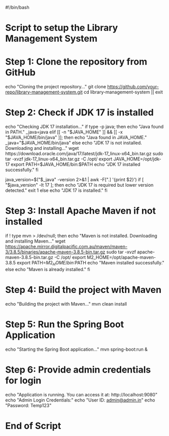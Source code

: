 #!/bin/bash

# Script to setup the Library Management System

# Step 1: Clone the repository from GitHub
echo "Cloning the project repository..."
git clone https://github.com/your-repo/library-management-system.git
cd library-management-system || exit

# Step 2: Check if JDK 17 is installed
echo "Checking JDK 17 installation..."
if type -p java; then
    echo "Java found in PATH."
    _java=java
elif [[ -n "$JAVA_HOME" ]] && [[ -x "$JAVA_HOME/bin/java" ]]; then
    echo "Java found in JAVA_HOME."
    _java="$JAVA_HOME/bin/java"
else
    echo "JDK 17 is not installed. Downloading and installing..."
    wget https://download.oracle.com/java/17/latest/jdk-17_linux-x64_bin.tar.gz
    sudo tar -xvzf jdk-17_linux-x64_bin.tar.gz -C /opt/
    export JAVA_HOME=/opt/jdk-17
    export PATH=$JAVA_HOME/bin:$PATH
    echo "JDK 17 installed successfully."
fi

java_version=$("$_java" -version 2>&1 | awk -F[\".] '{print $2}')
if [ "$java_version" -lt 17 ]; then
    echo "JDK 17 is required but lower version detected."
    exit 1
else
    echo "JDK 17 is installed."
fi

# Step 3: Install Apache Maven if not installed
if ! type mvn > /dev/null; then
    echo "Maven is not installed. Downloading and installing Maven..."
    wget https://apache.mirror.digitalpacific.com.au/maven/maven-3/3.8.5/binaries/apache-maven-3.8.5-bin.tar.gz
    sudo tar -xvzf apache-maven-3.8.5-bin.tar.gz -C /opt/
    export M2_HOME=/opt/apache-maven-3.8.5
    export PATH=$M2_HOME/bin:$PATH
    echo "Maven installed successfully."
else
    echo "Maven is already installed."
fi

# Step 4: Build the project with Maven
echo "Building the project with Maven..."
mvn clean install

# Step 5: Run the Spring Boot Application
echo "Starting the Spring Boot application..."
mvn spring-boot:run &

# Step 6: Provide admin credentials for login
echo "Application is running. You can access it at: http://localhost:9080"
echo "Admin Login Credentials:"
echo "User ID: admin@admin.in"
echo "Password: Temp123"

# End of Script

